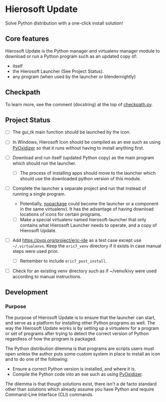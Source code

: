 # Hierosoft Update

Solve Python distribution with a one-click install solution!

## Core features
Hierosoft Update is the Python manager and virtualenv manager module
to download or run a Python program such as an updated copy of:
- itself
- the Hierosoft Launcher (See Project Status).
- any program (when used by the launcher or blendernightly)

## Checkpath
To learn more, see the comment (docstring) at the top of [checkpath.py](hierosoft/checkpath.py).

## Project Status
- [ ] The gui_tk main function should be launched by the icon.
- [ ] In Windows, Hierosoft Icon should be compiled as an exe such as
  using
  [PyOxidizer](https://www.techrepublic.com/article/python-programming-language-pyoxidizer-tackles-existential-threat-posed-by-app-distribution-problem/)
  so that it runs without having to install anything first.
- [ ] Download and run itself (updated Python copy) as the
  main program which should run the launcher.
  - [ ] The process of installing apps should move to the launcher which
    should use the downloaded python version of this module.
- [ ] Complete the launcher a separate project and run that instead of
  running a single program.
  - Potentially,
    [nopackage](https://github.com/poikilos/nopackage) could become the
    launcher or a component in the same virtualenv). It has the
    advantage of having download locations of icons for certain
    programs.
  - [ ] Make a special virtualenv named hierosoft-launcher that only
    contains what Hierosoft Launcher needs to operate, and a copy of
    Hierosoft Update.
- [ ] Add <https://pypi.org/project/eric-ide> as a test case except use
  `~/.virtualenvs`. Keep the `eric7_venv` directory if it exists in case
  manual steps were used prior.
  - [ ] Remember to include `eric7_post_install`.
- [ ] Check for an existing venv directory such as if ~/venv/kivy were
  used according to manual instructions.


## Development

### Purpose
The purpose of Hierosoft Update is to ensure that the launcher can start,
and serve as a platform for installing other Python programs as well.
The way the Hierosoft Update works is by setting up a virtualenv for a
program or set of programs after trying to detect the correct version
of Python regardless of how the program is packaged.

The Python distribution dilemma is that programs are scripts users must
open unless the author puts some custom system in place to install an
icon and to do one of the following:
- Ensure a correct Python version is installed, and where it is.
- Compile the Python code into an exe such as using
  [PyOxidizer](https://www.techrepublic.com/article/python-programming-language-pyoxidizer-tackles-existential-threat-posed-by-app-distribution-problem/).

The dilemma is that though solutions exist, there isn't a de facto
standard other than solutions which already assume you have Python and
require Command-Line Interface (CLI) commands.


